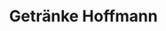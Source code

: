 ---
title: "Getränke Hoffmann"
url: /dortmund/getraenke-hoffmann-huckarder-allee/
shop: Getränke
---